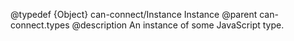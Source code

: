 @typedef {Object} can-connect/Instance Instance
@parent can-connect.types
@description An instance of some JavaScript type.
